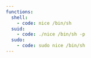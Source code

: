 ```yaml
---
functions:
  shell:
    - code: nice /bin/sh
  suid:
    - code: ./nice /bin/sh -p
  sudo:
    - code: sudo nice /bin/sh
---
```

